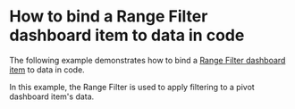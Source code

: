 # How to bind a Range Filter dashboard item to data in code


<p>The following example demonstrates how to bind a <a href="https://documentation.devexpress.com/#Dashboard/CustomDocument15265">Range Filter dashboard item</a> to data in code.</p>
<p>In this example, the Range Filter is used to apply filtering to a pivot dashboard item's data.</p>
<p> </p>

<br/>


